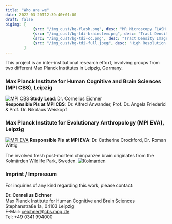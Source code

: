 ```yaml
---
title: "Who are we"
date: 2022-03-20T12:39:40+01:00
draft: false
bigimg: [	
			{src: "/img_cust/bg-flash.png", desc: "MR Microscopy FLASH data"}, 
			{src: "/img_cust/bg-tdi-brainstem.png", desc: "Tract Density Image of Brainstem"}, 
			{src: "/img_cust/bg-tdi-cc.png", desc: "Tract Density Image of Corpus Calllosum"}, 
			{src: "/img_cust/bg-tdi-full.jpeg", desc: "High Resolution Tract Density Image"}
		]
---
```


This project is an inter-institutional research effort, involving groups from two different Max Planck Institutes in Leipzig, Germany. 

### Max Planck Institute for Human Cognitive and Brain Sciences (MPI CBS), Leipzig
[![MPI CBS](/img_cust/mpi-cbs-logo.jpg)](https://www.cbs.mpg.de/abteilungen/neuropsychologies)
**Study Lead**: 	Dr. Cornelius Eichner  
**Responsible PIs at MPI CBS**: 	Dr. Alfred Anwander, 	Prof. Dr. Angela Friederici & 	Prof. Dr. Nikolaus Weiskopf  

### Max Planck Institute for Evolutionary Anthropology (MPI EVA), Leipzig
[![MPI EVA](/img_cust/mpi-eva-logo.png)](https://www.eva.mpg.de/de/index/)
**Responsible PIs at MPI EVA**: 	Dr. Catherine Crockford, 	Dr. Roman Wittig

The involved fresh post-mortem chimpanzee brain originates from the Kolmården Wildlife Park, Sweden. 
[![Kolmarden](/img_cust/kolmarden-logo.png)](https://www.kolmarden.com/)

### Imprint / Impressum
For inquiries of any kind regarding this work, please contact:  

**Dr. Cornelius Eichner**  
Max Planck Institute for Human Cognitive and Brain Sciences  
Stephanstraße 1a, 04103 Leipzig  
E-Mail: 	ceichner@cbs.mpg.de  
Tel: 		+49 0341 994000  	
